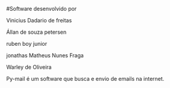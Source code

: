 #Software desenvolvido por

Vinicius Dadario de freitas

Állan de souza petersen

ruben boy junior

jonathas Matheus Nunes Fraga

Warley de Oliveira

Py-mail é um software que busca e envio de emails na internet.
